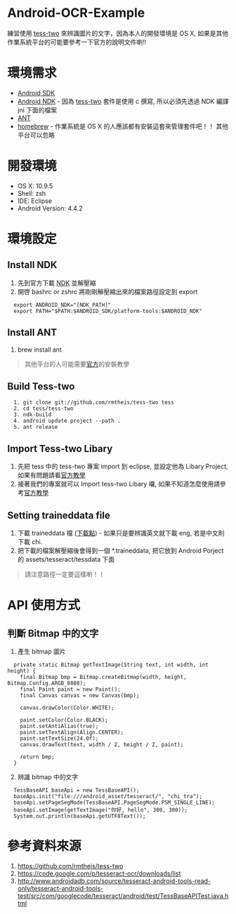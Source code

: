 Android-OCR-Example
===================

練習使用 [tess-two](https://github.com/rmtheis/tess-two) 來辨識圖片的文字，因為本人的開發環境是 OS X, 如果是其他作業系統平台的可能要參考一下官方的說明文件喲!!

# 環境需求
* [Android SDK](http://developer.android.com/sdk/index.html)
* [Android NDK](https://developer.android.com/tools/sdk/ndk/index.html) -  因為 [tess-two](https://github.com/rmtheis/tess-two) 套件是使用 c 撰寫, 所以必須先透過 NDK 編譯 jni 下面的檔案
* [ANT](http://ant.apache.org/)
* [homebrew](http://brew.sh/) - 作業系統是 OS X 的人應該都有安裝這套來管理套件吧！！ 其他平台可以忽略

# 開發環境
* OS X: 10.9.5
* Shell: zsh
* IDE: Eclipse
* Android Version: 4.4.2

# 環境設定
## Install NDK
1. 先到官方下載 [NDK](https://developer.android.com/tools/sdk/ndk/index.html) 並解壓縮
2. 開啓 bashrc or zshrc 將剛剛解壓縮出來的檔案路徑設定到 export
```
  export ANDROID_NDK="[NDK_PATH]"
  export PATH="$PATH:$ANDROID_SDK/platform-tools:$ANDROID_NDK"
```

## Install ANT
1. brew install ant
> 其他平台的人可能需要[官方](http://ant.apache.org/)的安裝教學

## Build Tess-two
```
  1. git clone git://github.com/rmtheis/tess-two tess
  2. cd tess/tess-two
  3. ndk-build
  4. android update project --path .
  5. ant release
```

## Import Tess-two Libary
1. 先把 tess 中的 tess-two 專案 import 到 eclipse, 並設定他為 Libary Project, 如果有問題請看[官方教學](http://developer.android.com/tools/projects/projects-eclipse.html#SettingUpLibraryProject)
2. 接著我們的專案就可以 Import tess-two Libary 囉, 如果不知道怎麼使用請參考[官方教學](http://developer.android.com/tools/projects/projects-eclipse.html#ReferencingLibraryProject)

## Setting traineddata file
1. 下載 traineddata 檔 ([下載點](https://code.google.com/p/tesseract-ocr/downloads/list)) - 如果只是要辨識英文就下載 eng, 若是中文則下載 chi.
2. 把下載的檔案解壓縮後會得到一個 *.traineddata, 把它放到 Android Porject 的 assets/tesseract/tessdata 下面
> 請注意路徑一定要這樣喲！！


# API 使用方式
## 判斷 Bitmap 中的文字
1. 產生 bitmap 圖片
```
  private static Bitmap getTextImage(String text, int width, int height) {
    final Bitmap bmp = Bitmap.createBitmap(width, height, Bitmap.Config.ARGB_8888);
    final Paint paint = new Paint();
    final Canvas canvas = new Canvas(bmp);
    
    canvas.drawColor(Color.WHITE);
    
    paint.setColor(Color.BLACK);
    paint.setAntiAlias(true);
    paint.setTextAlign(Align.CENTER);
    paint.setTextSize(24.0f);
    canvas.drawText(text, width / 2, height / 2, paint);
    
    return bmp;
  }
```
2. 辨識 bitmap 中的文字
```
  TessBaseAPI baseApi = new TessBaseAPI();
  baseApi.init("file:///android_asset/tesseract/", "chi_tra");
  baseApi.setPageSegMode(TessBaseAPI.PageSegMode.PSM_SINGLE_LINE);
  baseApi.setImage(getTextImage("你好, hello", 300, 300));
  System.out.println(baseApi.getUTF8Text());
```

參考資料來源
=============
1. https://github.com/rmtheis/tess-two
2. https://code.google.com/p/tesseract-ocr/downloads/list
3. http://www.androidadb.com/source/tesseract-android-tools-read-only/tesseract-android-tools-test/src/com/googlecode/tesseract/android/test/TessBaseAPITest.java.html
